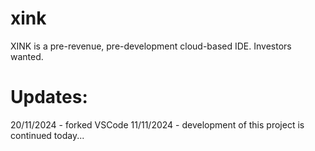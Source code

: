 # xink
XINK is a pre-revenue, pre-development cloud-based IDE. Investors wanted.

# Updates:

20/11/2024 - forked VSCode
11/11/2024 - development of this project is continued today...
